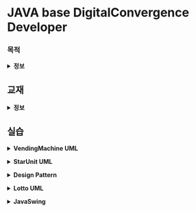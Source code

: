 JAVA base DigitalConvergence Developer
===
### 목적
**<details><summary>정보</summary>**
> * 디지털 기술을 기반으로 다양한 기기의 융합, 네트워크의 융합, 콘텐츠의 융합을 통해 새로운 형태의 제품이나 융합서비스를 창출하기 위하여 기기, 네트워크, 콘텐츠의 기획, 설계, 제작, 운용 및 시험
> * 컴퓨터 프로그래밍 언어로 각 업무에 맞는 소프트웨어의 기능에 관한 설계, 구현 및 테스트를 수행하고, 사용자에게 배포하며, 버전관리를 통해 제품의 성능을 향상시키고, 서비스를 개선
> * 소프트웨어 구현, 소스 코드 인스펙션
> * 애플리케이션 모듈 구현, 인터페이스 구현
> * UI 설계 산출물과 GUI 디자인 가이드를 바탕으로 UI 구현 표준을 수립하고 UI를 제작
> * 데이터베이스 구현을 위하여 DBMS(Data Base Management System)(DataBase Management Systems) 설치, 데이터베이스 생성, 데이터베이스 오브젝트를 계획, 설계하고 구현
> * 관계형 데이터베이스에서 SQL을 사용하여 응용시스템의 요구기능에 적합한 데이터를 정의하고, 조작하며, 제어

</details>

## 교재
  **<details><summary>정보</summary>**

####
> <img src ="image/javabook.jpg" width="230px">

> **03-16 ~ 05, api포함(Collection(List, Set), Map(Hashing), (String, StringBuffer, StringBuilder)), JavaSwing, InnerClass, Anonymous InnerClass, 람다식**

> <img src = "image/sql.jpg" width="230px" height = "300px">

> **~**

> <img src = "image/springInAction.png" width="230px">

> **~**

> <img src = "image/webprogramming.jpg" width = "230px">

> **~**

> <img src = "image/jsp,jquery.png" width = "230px">

> **~**

</details>

## 실습

**<details><summary>VendingMachine UML</summary>**

//VendingMachine has-a Beverage
//VendingMachine has-a Money
|      VendingMachine   |
|:------------|
|**멤버변수**|
|- color : String|
|- balance : int|
|- manufacturer : String|
|- money : Money|
|- coin : Money |
|- coke : Beverage|
|- pepsi : Beverage|
|- powerAde : Beverage|
|- sprite : Beverage|
|- cider : Beverage|
|**static 상수**|
|+ D_COKE : int = 1|
|+ D_PEPSI : int = 2|
|+ D_POWERADE : int = 3|
|+ D_SPRITE : int = 4|
|+ D_CIDER : int = 5|
|**메소드**|
|getters / setters|
|+ VendingMachine(color : String, manufacturer : String, coke : Beverage, pepsi : Beverage, powerAde : Beverage, sprite : Beverage, cider : Beverage, money : Money, Coin : Money)
|+ inputMoneySum() : void|
|+ choicePick() : Beverage|
|- returnDrink(beverage : Beverage, balance : int, drink : int) : Beverage
|+ returnMoney() : int|
|- drinkDecrease(drink : int)|
|- soldOut(number : int) : boolean|
|+ toString() : String|

|Beverage|
|:--------|
|**멤버변수**|
|- name : String |
|- count : int|
|- amount : int|
|**메소드**|
|+ Beverage(name : String, amount : int, count : int)|
|+ Beverage(name : String, amount : int)|
|+ getters/setters|
|+ toString() : String|

|Money|
|:------|
|**멤버변수**|
|- tenThousandM : int|
|- fiveThousandM : int|
|- oneThousandM : int|
|- fiveHundredC : int|
|- oneHundredC : int|
|**메소드**|
|+ getters/setters|
|+ moneySum() : int|
|+ coinSum() : int|
|+ toString() : String|

</details>

**<details><summary>StarUnit UML</summary>**

**((interface)) IPowerUpgrade, IMoveUpgrade, IAllAttack, IHeal**

**((abstract)) Unit**

**((abstract)) GroundUnit is-a Unit**

**((abstract)) AirUnit is-a Unit**

**Zealot is-a GroundUnit is-a IMoveUpgrade,IGroundAttack,IPowerUpgrade**

**Mutallisk is-a AirUnit is-a IAllAttack, IPowerUpgrade**

**Medic is-a GroundUnit is-a IHeal**

**((abstract)) Building**

**((abstract)) MovingBuilding is-a Building**

**Command is-a MovingBuilding**

**Nexus is-a Building**

<img src = "image/StarCraftUML2.png">
<img src = "image/StarCraftUML1.png">

</details>

**<details><summary>Design Pattern</summary>**

**UML**

<img src = "image/Star2UML.PNG">
<img src = "image/StarUML.PNG">

</details>

**<details><Summary>Lotto UML</summary>**
<img src = "image/LottoUML.PNG">
</details>

**<details><Summary>JavaSwing</summary>**
### JFrame Practice

##### Answer1
<img src = "image/JFrame1.JPG">

##### Answer2
<img src = "image/JFrame2.JPG">

##### Answer3
<img src = "image/JFrame3.JPG">

##### Answer4
<img src = "image/JFrame4.JPG">

---

### Event Practice

##### 1.묵찌빠

<img src = "image/MJB.PNG">
<img src = "image/MJB2.PNG">

### Team Project
..

---

</details>
